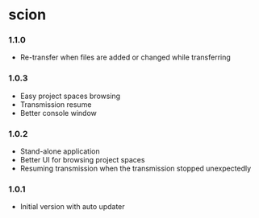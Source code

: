 # scion

### 1.1.0
* Re-transfer when files are added or changed while transferring

### 1.0.3
* Easy project spaces browsing
* Transmission resume
* Better console window

### 1.0.2
* Stand-alone application
* Better UI for browsing project spaces
* Resuming transmission when the transmission stopped unexpectedly

### 1.0.1
* Initial version with auto updater

